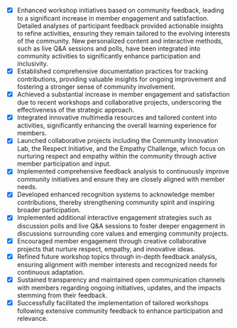 - [x] Enhanced workshop initiatives based on community feedback, leading to a significant increase in member engagement and satisfaction. Detailed analyses of participant feedback provided actionable insights to refine activities, ensuring they remain tailored to the evolving interests of the community. New personalized content and interactive methods, such as live Q&A sessions and polls, have been integrated into community activities to significantly enhance participation and inclusivity.
- [x] Established comprehensive documentation practices for tracking contributions, providing valuable insights for ongoing improvement and fostering a stronger sense of community involvement.
- [x] Achieved a substantial increase in member engagement and satisfaction due to recent workshops and collaborative projects, underscoring the effectiveness of the strategic approach.
- [x] Integrated innovative multimedia resources and tailored content into activities, significantly enhancing the overall learning experience for members.
- [x] Launched collaborative projects including the Community Innovation Lab, the Respect Initiative, and the Empathy Challenge, which focus on nurturing respect and empathy within the community through active member participation and input.
- [x] Implemented comprehensive feedback analysis to continuously improve community initiatives and ensure they are closely aligned with member needs.
- [x] Developed enhanced recognition systems to acknowledge member contributions, thereby strengthening community spirit and inspiring broader participation.
- [x] Implemented additional interactive engagement strategies such as discussion polls and live Q&A sessions to foster deeper engagement in discussions surrounding core values and emerging community projects.
- [x] Encouraged member engagement through creative collaborative projects that nurture respect, empathy, and innovative ideas.
- [x] Refined future workshop topics through in-depth feedback analysis, ensuring alignment with member interests and recognized needs for continuous adaptation.
- [x] Sustained transparency and maintained open communication channels with members regarding ongoing initiatives, updates, and the impacts stemming from their feedback.
- [x] Successfully facilitated the implementation of tailored workshops following extensive community feedback to enhance participation and relevance.
